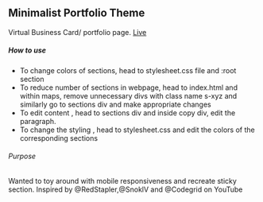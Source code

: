 ## Minimalist Portfolio Theme
Virtual Business Card/ portfolio page.
[Live](https://totorolivesalone.github.io/MinimalistPortfolio/)

##### How to use
- To change colors of sections, head to stylesheet.css file and :root section
- To reduce number of sections in webpage, head to index.html and within maps, remove unnecessary divs with class name s-xyz and similarly go to sections div and make appropriate changes
- To edit content , head to sections div and inside copy div, edit the paragraph.
- To change the styling , head to stylesheet.css and edit the colors of the corresponding sections

###### Purpose
Wanted to toy around with mobile responsiveness and recreate  sticky section. Inspired by @RedStapler,@SnoklV and @Codegrid on YouTube
